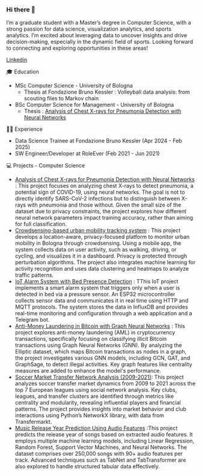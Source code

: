 ### Hi there 👋
I’m a graduate student with a Master’s degree in Computer Science, with a strong passion for data science, visualization analytics, and sports analytics. I’m excited about leveraging data to uncover insights and drive decision-making, especially in the dynamic field of sports. Looking forward to connecting and exploring opportunities in these areas!

[Linkedin](https://www.linkedin.com/in/accornero-andrea/)

🎓 Education
* MSc Computer Science - University of Bologna
  * Thesis at Fondazione Bruno Kessler : Volleyball data analysis: from scouting files to
Markov chain
* BSc Computer Science for Management - University of Bologna
  * Thesis : [Analysis of Chest X-rays for Pneumonia Detection with Neural Networks](https://github.com/AndreaAccornero/RNN_Covid19XRay)


👨‍💻 Experience
* Data Science Trainee at Fondazione Bruno Kessler (Apr 2024 -  Feb 2025)
* SW Engineer/Developer at RoleEver (Feb 2021 - Jun 2021)

💻 Projects - Computer Science
* [Analysis of Chest X-rays for Pneumonia Detection with Neural Networks](https://github.com/AndreaAccornero/RNN_Covid19XRay) : This project focuses on analyzing chest X-rays to detect pneumonia, a potential sign of COVID-19, using neural networks. The goal is not to directly identify SARS-CoV-2 infections but to distinguish between X-rays with pneumonia and those without. Given the small size of the dataset due to privacy constraints, the project explores how different neural network parameters impact training accuracy, rather than aiming for full classification.
* [Crowdsensing-based urban mobility tracking system](https://github.com/samuele-lolli/MobilityTrackingSystem) : This project develops a location-aware, privacy-focused platform to monitor urban mobility in Bologna through crowdsensing. Using a mobile app, the system collects data on user activity, such as walking, driving, or cycling, and visualizes it in a dashboard. Privacy is protected through perturbation algorithms. The project also integrates machine learning for activity recognition and uses data clustering and heatmaps to analyze traffic patterns.
* [IoT Alarm System with Bed Presence Detection](https://github.com/AndreaAccornero/BlockChainProject) : TThis IoT project implements a smart alarm system that triggers only when a user is detected in bed via a pressure sensor. An ESP32 microcontroller collects sensor data and communicates it in real time using HTTP and MQTT protocols.
The system stores the data in InfluxDB and provides real-time monitoring and configuration through a web application and a Telegram bot.
* [Anti-Money Laundering in Bitcoin with Graph Neural Networks](https://github.com/AndreaAccornero/BlockChainProject) : This project explores anti-money laundering (AML) in cryptocurrency transactions, specifically focusing on classifying illicit Bitcoin transactions using Graph Neural Networks (GNN). By analyzing the Elliptic dataset, which maps Bitcoin transactions as nodes in a graph, the project investigates various GNN models, including GCN, GAT, and GraphSage, to detect illegal activities. Key graph features like centrality measures are added to enhance the model's performance.
* [Soccer Market Transfer Network Analysis (2009-2021)](https://github.com/AleTouch98/SNA_Project): This project analyzes soccer transfer market dynamics from 2009 to 2021 across the top 7 European leagues using social network analysis. Key clubs, leagues, and transfer clusters are identified through metrics like centrality and modularity, revealing influential players and financial patterns. The project provides insights into market behavior and club interactions using Python’s NetworkX library, with data from Transfermarkt.
* [Music Release Year Prediction Using Audio Features](https://github.com/AndreaAccornero/DataAnalyticsProject) :This project predicts the release year of songs based on extracted audio features. It employs multiple machine learning models, including Linear Regression, Random Forest, Support Vector Machines, and Neural Networks. The dataset comprises over 250,000 songs with 90+ audio features per track. Advanced techniques such as TabNet and TabTransformer are also explored to handle structured tabular data effectively.
